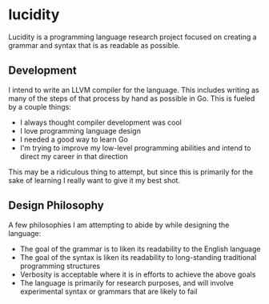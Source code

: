 # lucidity

Lucidity is a programming language research project focused on creating a grammar and syntax that is as readable as possible.

## Development

I intend to write an LLVM compiler for the language. This includes writing as many of the steps of that process by hand as possible in Go. This is fueled by a couple things:
* I always thought compiler development was cool
* I love programming language design
* I needed a good way to learn Go
* I'm trying to improve my low-level programming abilities and intend to direct my career in that direction

This may be a ridiculous thing to attempt, but since this is primarily for the sake of learning I really want to give it my best shot.

## Design Philosophy

A few philosophies I am attempting to abide by while designing the language:
* The goal of the grammar is to liken its readability to the English language
* The goal of the syntax is liken its readability to long-standing traditional programming structures
* Verbosity is acceptable where it is in efforts to achieve the above goals
* The language is primarily for research purposes, and will involve experimental syntax or grammars that are likely to fail

